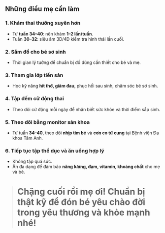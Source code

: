 ## Những điều mẹ cần làm

### 1. Khám thai thường xuyên hơn
- Từ **tuần 34–40**: nên khám **1–2 lần/tuần**.
- Tuần **30–32**: siêu âm 3D/4D kiểm tra hình thái lần cuối.
### 2. Sắm đồ cho bé sơ sinh
- Thời gian lý tưởng để chuẩn bị đồ dùng cần thiết cho bé và mẹ.

### 3. Tham gia lớp tiền sản
- Học kỹ năng **hít thở, giảm đau**, phục hồi sau sinh, chăm sóc bé sơ sinh.

### 4. Tập đếm cử động thai
- Theo dõi cử động mỗi ngày để nhận biết sức khỏe và thời điểm sắp sinh.

### 5. Theo dõi bằng monitor sản khoa
- Từ tuần **34–40**, theo dõi **nhịp tim bé** và **cơn co tử cung** tại Bệnh viện Đa khoa Tâm Anh.

### 6. Tiếp tục tập thể dục và ăn uống hợp lý
- Không tập quá sức.
- Ăn đa dạng để đảm bảo **năng lượng, đạm, vitamin, khoáng chất** cho mẹ và bé.

> # Chặng cuối rồi mẹ ơi! Chuẩn bị thật kỹ để đón bé yêu chào đời trong yêu thương và khỏe mạnh nhé!

